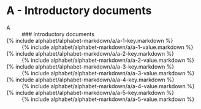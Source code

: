 <div data-role="collapsible" data-inset="false">
	<h1>A - Introductory documents</h1>

<dl>

<dt class="alphabet-table-key-two">
<div markdown="1" >
A
</div>
</dt>
<dd class="alphabet-table-value">
<div markdown="1">
### Introductory documents
</div>
</dd>

<dt>
<div markdown="1">
{% include alphabet/alphabet-markdown/a/a-1-key.markdown %}
</div>
</dt>
<dd>
<div markdown="1">
{% include alphabet/alphabet-markdown/a/a-1-value.markdown %}
</div>
</dd>

<dt>
<div markdown="1">
{% include alphabet/alphabet-markdown/a/a-2-key.markdown %}
</div>
</dt>
<dd>
<div markdown="1">
{% include alphabet/alphabet-markdown/a/a-2-value.markdown %}
</div>
</dd>

<dt>
<div markdown="1">
{% include alphabet/alphabet-markdown/a/a-3-key.markdown %}
</div>
</dt>
<dd>
<div markdown="1">
{% include alphabet/alphabet-markdown/a/a-3-value.markdown %}
</div>
</dd>

<dt>
<div markdown="1">
{% include alphabet/alphabet-markdown/a/a-4-key.markdown %}
</div>
</dt>
<dd>
<div markdown="1">
{% include alphabet/alphabet-markdown/a/a-4-value.markdown %}
</div>
</dd>

<dt>
<div markdown="1">
{% include alphabet/alphabet-markdown/a/a-5-key.markdown %}
</div>
</dt>
<dd>
<div markdown="1">
{% include alphabet/alphabet-markdown/a/a-5-value.markdown %}
</div>
</dd>

</dl>



</div>
